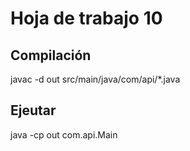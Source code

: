 # Hoja de trabajo 10

## Compilación
javac -d out src/main/java/com/api/*.java

## Ejeutar
java -cp out com.api.Main 